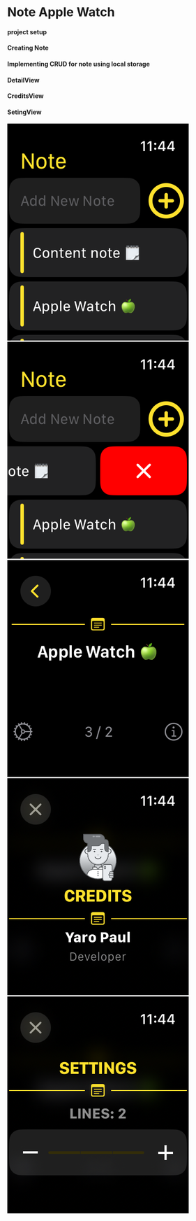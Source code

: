 # Note Apple Watch 

#### project setup

#### Creating Note
#### Implementing CRUD for note using local storage
#### DetailView
#### CreditsView
#### SetingView

<img src="Screenshot1.png" alt="Alt Text" width="416" height="496">
<img src="Screenshot2.png" alt="Alt Text" width="416" height="496">
<img src="Screenshot3.png" alt="Alt Text" width="416" height="496">
<img src="Screenshot4.png" alt="Alt Text" width="416" height="496">
<img src="Screenshot5.png" alt="Alt Text" width="416" height="496">
